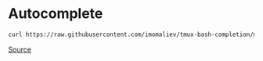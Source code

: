 # Autocomplete

```bash
curl https://raw.githubusercontent.com/imomaliev/tmux-bash-completion/master/completions/tmux > ~/.bash_completion

```

[Source](https://russellparker.me/post/2018/02/16/tmux-bash-autocomplete)
